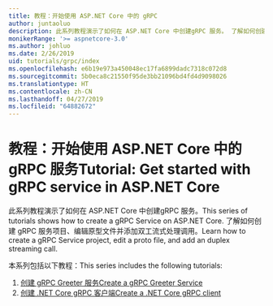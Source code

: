```yaml
---
title: 教程：开始使用 ASP.NET Core 中的 gRPC
author: juntaoluo
description: 此系列教程演示了如何在 ASP.NET Core 中创建gRPC 服务。 了解如何创建 gRPC 服务项目、编辑原型文件并添加双工流式处理调用。
monikerRange: '>= aspnetcore-3.0'
ms.author: johluo
ms.date: 2/26/2019
uid: tutorials/grpc/index
ms.openlocfilehash: e6b19e973a450048ec17fa6899dadc7318c072d8
ms.sourcegitcommit: 5b0eca8c21550f95de3bb21096bd4fd4d9098026
ms.translationtype: HT
ms.contentlocale: zh-CN
ms.lasthandoff: 04/27/2019
ms.locfileid: "64882672"
---
```

# <a name="tutorial-get-started-with-grpc-service-in-aspnet-core"></a><span data-ttu-id="d7f74-104">教程：开始使用 ASP.NET Core 中的 gRPC 服务</span><span class="sxs-lookup"><span data-stu-id="d7f74-104">Tutorial: Get started with gRPC service in ASP.NET Core</span></span>

<span data-ttu-id="d7f74-105">此系列教程演示了如何在 ASP.NET Core 中创建gRPC 服务。</span><span class="sxs-lookup"><span data-stu-id="d7f74-105">This series of tutorials shows how to create a gRPC Service on ASP.NET Core.</span></span> <span data-ttu-id="d7f74-106">了解如何创建 gRPC 服务项目、编辑原型文件并添加双工流式处理调用。</span><span class="sxs-lookup"><span data-stu-id="d7f74-106">Learn how to create a gRPC Service project, edit a proto file, and add an duplex streaming call.</span></span>

<span data-ttu-id="d7f74-107">本系列包括以下教程：</span><span class="sxs-lookup"><span data-stu-id="d7f74-107">This series includes the following tutorials:</span></span>

1. [<span data-ttu-id="d7f74-108">创建 gRPC Greeter 服务</span><span class="sxs-lookup"><span data-stu-id="d7f74-108">Create a gRPC Greeter Service</span></span>](xref:tutorials/grpc/grpc-start)
2. [<span data-ttu-id="d7f74-109">创建 .NET Core gRPC 客户端</span><span class="sxs-lookup"><span data-stu-id="d7f74-109">Create a .NET Core gRPC client</span></span>](xref:tutorials/grpc/grpc-client)

